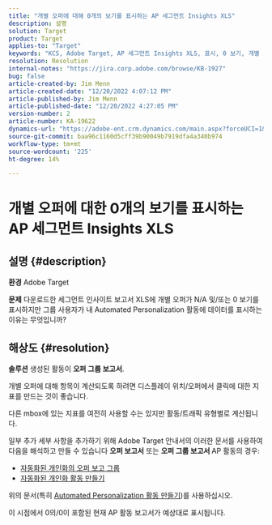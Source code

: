 ```yaml
---
title: "개별 오퍼에 대해 0개의 보기를 표시하는 AP 세그먼트 Insights XLS"
description: 설명
solution: Target
product: Target
applies-to: "Target"
keywords: "KCS, Adobe Target, AP 세그먼트 Insights XLS, 표시, 0 보기, 개별 오퍼"
resolution: Resolution
internal-notes: "https://jira.corp.adobe.com/browse/KB-1927"
bug: false
article-created-by: Jim Menn
article-created-date: "12/20/2022 4:07:12 PM"
article-published-by: Jim Menn
article-published-date: "12/20/2022 4:27:05 PM"
version-number: 2
article-number: KA-19622
dynamics-url: "https://adobe-ent.crm.dynamics.com/main.aspx?forceUCI=1&pagetype=entityrecord&etn=knowledgearticle&id=424d2d5c-8080-ed11-81ac-6045bd006704"
source-git-commit: baa96c1160d5cff39b90049b7919dfa4a340b974
workflow-type: tm+mt
source-wordcount: '225'
ht-degree: 14%

---
```


# 개별 오퍼에 대한 0개의 보기를 표시하는 AP 세그먼트 Insights XLS

## 설명 {#description}


<b>환경</b>
Adobe Target

<b>문제</b>
다운로드한 세그먼트 인사이트 보고서 XLS에 개별 오퍼가 N/A 및/또는 0 보기를 표시하지만 그룹 사용자가 내 Automated Personalization 활동에 데이터를 표시하는 이유는 무엇입니까?


## 해상도 {#resolution}


<b>솔루션</b>
생성된 활동이 <b>오퍼 그룹 보고서</b>.

개별 오퍼에 대해 항목이 계산되도록 하려면 디스플레이 위치/오퍼에서 클릭에 대한 지표를 만드는 것이 좋습니다.

다른 mbox에 있는 지표를 여전히 사용할 수는 있지만 활동/트래픽 유형별로 계산됩니다.

일부 추가 세부 사항을 추가하기 위해 Adobe Target 안내서의 이러한 문서를 사용하여 다음을 해석하고 만들 수 있습니다 <b>오퍼 보고서</b> 또는 <b>오퍼 그룹 보고서 </b>AP 활동의 경우:

- [자동화된 개인화의 오퍼 보고 그룹](https://experienceleague.adobe.com/docs/target/using/reports/offer-reporting-groups-in-automated-personalization.html)
- [자동화된 개인화 활동 만들기](https://experienceleague.adobe.com/docs/target/using/activities/automated-personalization/create-ap-activity.html?lang=ko-KR)




위의 문서(특히 [Automated Personalization 활동 만들기](https://experienceleague.adobe.com/docs/target/using/activities/automated-personalization/create-ap-activity.html?lang=ko-KR))를 사용하십시오.

이 시점에서 0의/0이 포함된 현재 AP 활동 보고서가 예상대로 표시됩니다.
